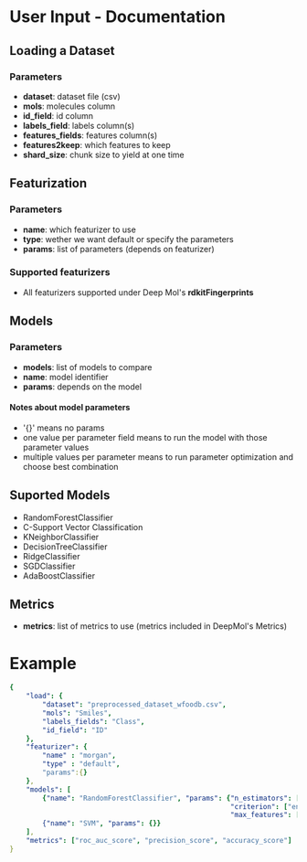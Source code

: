 # User Input - Documentation

## Loading a Dataset
### Parameters
- **dataset**: dataset file (csv)
- **mols**: molecules column
- **id_field**: id column
- **labels_field**: labels column(s)
- **features_fields**: features column(s)
- **features2keep**: which features to keep 
- **shard_size**: chunk size to yield at one time

## Featurization
### Parameters
- **name**: which featurizer to use
- **type**: wether we want default or specify the parameters
- **params**: list of parameters (depends on featurizer)

### Supported featurizers
- All featurizers supported under Deep Mol's **rdkitFingerprints**

## Models
### Parameters
- **models**: list of models to compare
- **name**: model identifier
- **params**: depends on the model

#### Notes about model parameters
- '{}' means no params
- one value per parameter field means to run the model with those parameter values
- multiple values per parameter means to run parameter optimization and choose best combination

## Suported Models
- RandomForestClassifier
- C-Support Vector Classification
- KNeighborClassifier
- DecisionTreeClassifier
- RidgeClassifier
- SGDClassifier
- AdaBoostClassifier

## Metrics
- **metrics**: list of metrics to use (metrics included in DeepMol's Metrics)

# Example

```yaml
{
    "load": {
        "dataset": "preprocessed_dataset_wfoodb.csv",
        "mols": "Smiles",
        "labels_fields": "Class",
        "id_field": "ID"
    },
    "featurizer": {
        "name" : "morgan",
        "type" : "default",
        "params":{}
    },
    "models": [
        {"name": "RandomForestClassifier", "params": {"n_estimators": [5,25,50,100],
                                                      "criterion": ["entropy","gini"],
                                                      "max_features": ["auto", "sqrt", "log2", "None"]},
        {"name": "SVM", "params": {}}
    ],
    "metrics": ["roc_auc_score", "precision_score", "accuracy_score"]
}

```
